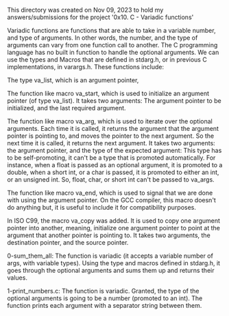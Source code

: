 This directory was created on Nov 09, 2023 to hold my answers/submissions for
the project '0x10. C - Variadic functions'

Variadic functions are functions that are able to take in a variable number,
and type of arguments. In other words, the number, and the type of arguments
can vary from one function call to another. The C programming language has no
built in function to handle the optional arguments. We can use the types and
Macros that are defined in stdarg.h, or in previous C implementations, in
varargs.h. These functions include:

The type va_list, which is an argument pointer,

The function like macro va_start, which is used to initialize an argument
pointer (of type va_list). It takes two arguments: The argument pointer to be
initialized, and the last required argument.

The function like macro va_arg, which is used to iterate over the optional
arguments. Each time it is called, it returns the argument that the argument
pointer is pointing to, and moves the pointer to the next argument. So the
next time it is called, it returns the next argument. It takes two arguments:
the argument pointer, and the type of the expected argument: This type has to
be self-promoting, it can't be a type that is promoted automatically. For
instance, when a float is passed as an optional argument, it is promoted to a
double, when a short int, or a char is passed, it is promoted to either an int,
or an unsigned int. So, float, char, or short int can't be passed to va_args.

The function like macro va_end, which is used to signal that we are done with
using the argument pointer. On the GCC compiler, this macro doesn't do anything
but, it is useful to include it for compatibility purposes.

In ISO C99, the macro va_copy was added. It is used to copy one argument pointer
into another, meaning, initialize one argument pointer to point at the argument
that another pointer is pointing to. It takes two arguments, the destination
pointer, and the source pointer.

0-sum_them_all: The function is variadic (it accepts a variable number of args,
with variable types). Using the type and macros defined in stdarg.h, it goes
through the optional arguments and sums them up and returns their values.

1-print_numbers.c: The function is variadic. Granted, the type of the optional
arguments is going to be a number (promoted to an int). The function prints each
argument with a separator string between them.
